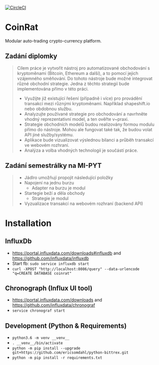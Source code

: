 [![CircleCI](https://circleci.com/gh/Achse/coinrat.svg?style=svg&circle-token=33676128239f1d0da010339bfbfb34a0d42576b0)](https://circleci.com/gh/Achse/coinrat)

# CoinRat
Modular auto-trading crypto-currency platform.

## Zadání diplomky
> Cílem práce je vytvořit nástroj pro automatizované obchodování s kryptoměnami (Bitcoin, Ethereum a další), a to pomocí jejich vzájemného směňování. Do tohoto nástroje bude možné integrovat různé obchodní strategie. Jedna z těchto strategií bude implementována přímo v této práci.
> - Využijte již existující řešení (případně i více) pro provádění transakcí mezi různými kryptoměnami. Například shapeshift.io nebo obdobnou službu.
> - Analyzujte používané strategie pro obchodování a navrhněte vhodný reprezentativní model, a ten ověřte v~praxi.
> - Strategie obchodních modelů budou realizovány formou modulu přímo do nástroje. Mohou ale fungovat také tak, že budou volat API jiné služby/systému.
> - Aplikace bude vizualizovat výslednou bilanci a průběh transakcí ve webovém rozhraní.
> - Analýza a volba vhodných technologií je součástí práce.

## Zadání semestrálky na MI-PYT
> - Jádlro umožňují propojit následující položky
> - Napojení na jednu burzu
>   - Adapter na burzu je modul
> - Startegie beží a děla obchody
>   - Strategie je modul
> - Vyzualizace transakcí na webovém rozhraní (backend API)

# Installation

## InfluxDb
* https://portal.influxdata.com/downloads#influxdb and https://github.com/influxdata/influxdb
* Start fb: `sudo service influxdb start`
* `curl -XPOST "http://localhost:8086/query" --data-urlencode "q=CREATE DATABASE coinrat"`

## Chronograph (Influx UI tool)
* https://portal.influxdata.com/downloads and https://github.com/influxdata/chronograf
* `service chronograf start`

## Development (Python & Requirements)
* `python3.6 -m venv __venv__`
* `. __venv__/bin/activate`
* `python -m pip install --upgrade git+https://github.com/ericsomdahl/python-bittrex.git`
* `python -m pip install -r requirements.txt`
